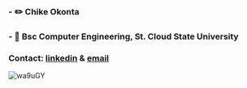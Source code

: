 ### - :pencil2: Chike Okonta
### - :school: Bsc Computer Engineering, St. Cloud State University
### Contact: [linkedin](https://www.linkedin.com/in/chike-okonta/) & [email](cfred.okonta@gmail.com)


<!--
**see-k/see-k** is a ✨ _special_ ✨ repository because its `README.md` (this file) appears on your GitHub profile.

Here are some ideas to get you started:

- 🔭 I’m currently working on ... becoming great again
- 🌱 I’m currently learning ...
- 👯 I’m looking to collaborate on ...
- 🤔 I’m looking for help with ...
- 💬 Ask me about ...
- 📫 How to reach me: ...
- 😄 Pronouns: ...
- ⚡ Fun fact: ...
-->
![wa9uGY](https://user-images.githubusercontent.com/40407778/111215074-b43b9f80-85a0-11eb-96a1-dad07d83e2b0.jpg)
